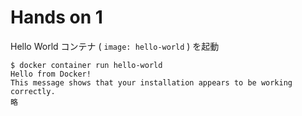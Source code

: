 # Hands on 1

Hello World コンテナ ( `image: hello-world` ) を起動

```
$ docker container run hello-world
Hello from Docker!
This message shows that your installation appears to be working correctly.
略
```
